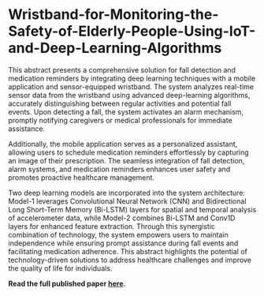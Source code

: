 # Wristband-for-Monitoring-the-Safety-of-Elderly-People-Using-IoT-and-Deep-Learning-Algorithms

This abstract presents a comprehensive solution for fall detection and medication reminders by integrating deep learning techniques with a mobile application and sensor-equipped wristband. The system analyzes real-time sensor data from the wristband using advanced deep-learning algorithms, accurately distinguishing between regular activities and potential fall events. Upon detecting a fall, the system activates an alarm mechanism, promptly notifying caregivers or medical professionals for immediate assistance. 

Additionally, the mobile application serves as a personalized assistant, allowing users to schedule medication reminders effortlessly by capturing an image of their prescription. The seamless integration of fall detection, alarm systems, and medication reminders enhances user safety and promotes proactive healthcare management. 

Two deep learning models are incorporated into the system architecture: Model-1 leverages Convolutional Neural Network (CNN) and Bidirectional Long Short-Term Memory (Bi-LSTM) layers for spatial and temporal analysis of accelerometer data, while Model-2 combines Bi-LSTM and Conv1D layers for enhanced feature extraction. Through this synergistic combination of technology, the system empowers users to maintain independence while ensuring prompt assistance during fall events and facilitating medication adherence. This abstract highlights the potential of technology-driven solutions to address healthcare challenges and improve the quality of life for individuals.

**Read the full published paper [here](https://cspub-ijcisim.org/index.php/ijcisim/article/view/718).**
